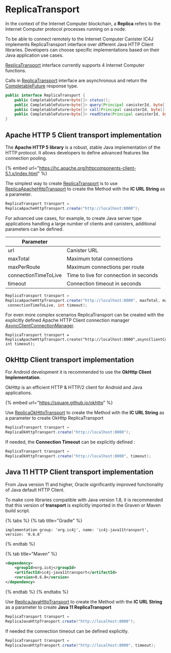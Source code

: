 # ReplicaTransport

In the context of the Internet Computer blockchain, a **Replica** refers to the Internet Computer protocol processes running on a node.

To be able to connect remotely to the Internet Computer Canister IC4J implements ReplicaTransport interface over different Java HTTP Client libraries. Developers can choose specific implementations based on their Java application use cases.

[ReplicaTransport](https://github.com/ic4j/ic4j-agent/blob/master/src/main/java/org/ic4j/agent/ReplicaTransport.java) interface currently supports 4 Internet Computer functions.&#x20;

Calls in [ReplicaTransport](https://github.com/ic4j/ic4j-agent/blob/master/src/main/java/org/ic4j/agent/ReplicaTransport.java) interface are asynchronous and return the [CompletableFuture](https://docs.oracle.com/javase/8/docs/api/java/util/concurrent/CompletableFuture.html) response type.

```java
public interface ReplicaTransport {
    public CompletableFuture<byte[]> status();
    public CompletableFuture<byte[]> query(Principal canisterId, byte[] envelope);
    public CompletableFuture<byte[]> call(Principal canisterId, byte[] envelope, RequestId requestId);
    public CompletableFuture<byte[]> readState(Principal canisterId, byte[] envelope);
}
```

## Apache HTTP 5 Client transport implementation

The **Apache HTTP 5 library** is a robust, stable Java implementation of the HTTP protocol. It allows developers to define advanced features like connection pooling.

{% embed url="https://hc.apache.org/httpcomponents-client-5.1.x/index.html" %}

The simplest way to create [ReplicaTransport](https://github.com/ic4j/ic4j-agent/blob/master/src/main/java/org/ic4j/agent/ReplicaTransport.java) is to use [ReplicaApacheHttpTransport](https://github.com/ic4j/ic4j-agent/blob/master/src/main/java/org/ic4j/agent/http/ReplicaApacheHttpTransport.java) to create the Method with the **IC URL String** as a parameter.&#x20;

```java
ReplicaTransport transport = 
ReplicaApacheHttpTransport.create("http://localhost:8000");
```

For advanced use cases, for example, to create Java server type applications handling a large number of clients and canisters, additional parameters can be defined.

| Parameter            |                                        |
| -------------------- | -------------------------------------- |
| url                  | Canister URL                           |
| maxTotal             | Maximum total connections              |
| maxPerRoute          | Maximum connections per route          |
| connectionTimeToLive | Time to live for connection in seconds |
| timeout              | Connection timeout in seconds          |

```java
ReplicaTransport transport = 
ReplicaApacheHttpTransport.create("http://localhost:8000", maxTotal, maxPerRoute,
 connectionTimeToLive, int timeout);
```

For even more complex scenarios ReplicaTransport can be created with the explicitly defined Apache HTTP Client connection manager [AsyncClientConnectionManager](https://hc.apache.org/httpcomponents-client-5.1.x/current/httpclient5/apidocs/org/apache/hc/client5/http/nio/AsyncClientConnectionManager.html).

```
ReplicaTransport transport = 
ReplicaApacheHttpTransport.create("http://localhost:8000",asyncClientConnectionManager, int timeout);
```

## OkHttp Client transport implementation

For Android development it is recommended to use the **OkHttp Client Implementation**.&#x20;

OkHttp is an efficient HTTP & HTTP/2 client for Android and Java applications.

{% embed url="https://square.github.io/okhttp" %}

Use [ReplicaOkHttpTransport](https://github.com/ic4j/ic4j-agent/blob/master/src/main/java/org/ic4j/agent/http/ReplicaOkHttpTransport.java) to create the Method with the **IC URL String** as a parameter to create OkHttp ReplicaTransport

```java
ReplicaTransport transport = 
ReplicaOkHttpTransport.create("http://localhost:8000");
```

If needed, the **Connection Timeout** can be explicitly defined : &#x20;

```java
ReplicaTransport transport = 
ReplicaOkHttpTransport.create("http://localhost:8000", timeout);
```

## Java 11 HTTP Client transport implementation

From Java version 11 and higher, Oracle significantly improved functionality of Java default HTTP Client.&#x20;

To make core libraries compatible with Java version 1.8, it is recommended that this version of **transport**  is explicitly imported in the Graven or Maven build script.&#x20;

{% tabs %}
{% tab title="Gradle" %}
```
implementation group: 'org.ic4j', name: 'ic4j-java11transport', version: '0.6.8'
```
{% endtab %}

{% tab title="Maven" %}
```xml
<dependency>
    <groupId>org.ic4j</groupId>
    <artifactId>ic4j-java11transport</artifactId>
    <version>0.6.8</version>
</dependency>
```
{% endtab %}
{% endtabs %}

Use [ReplicaJavaHttpTransport](https://github.com/ic4j/ic4j-java11transport/blob/master/src/main/java/org/ic4j/agent/http/ReplicaJavaHttpTransport.java) to create the Method with the **IC URL String** as a parameter to create **Java 11 ReplicaTransport**

```java
ReplicaTransport transport = 
ReplicaJavaHttpTransport.create("http://localhost:8000");
```

If needed the connection timeout can be defined explicitly.

```java
ReplicaTransport transport = 
ReplicaJavaHttpTransport.create("http://localhost:8000", timeout);
```

###
